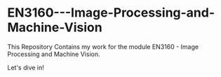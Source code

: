 # EN3160---Image-Processing-and-Machine-Vision
This Repository Contains my work for the module EN3160 - Image Processing and Machine Vision.

Let's dive in!

